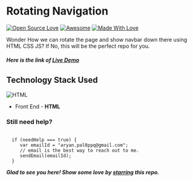 # Rotating Navigation
[![Open Source Love](https://badges.frapsoft.com/os/v2/open-source.svg?v=103)](https://github.com/smilegupta)
[![Awesome](https://cdn.rawgit.com/sindresorhus/awesome/d7305f38d29fed78fa85652e3a63e154dd8e8829/media/badge.svg)](https://github.com/smilegupta) [![Made With Love](https://img.shields.io/badge/Made%20With-Love-orange.svg)](https://github.com/smilegupta)

Wonder How we can rotate the page and show navbar down there using HTML CSS JS? If No, this will be the perfect repo for you.

###### **Here is the link of [Live Demo]()**


## Technology Stack Used

![HTML](https://img.shields.io/badge/frontend-html-orange.svg?logo=html5&style=flat-square) 
 


- Front End - **HTML**

### Still need help?

```

  if (needHelp === true) {
     var emailId = "aryan.pal0ppq@gmail.com";
     // email is the best way to reach out to me.
     sendEmail(emailId);
  }

```

***Glad to see you here! Show some love by [starring]() this repo.***

